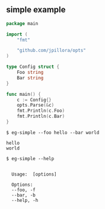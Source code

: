 ## simple example

<!--tmpl,chomp,code=go:cat main.go -->

```go
package main

import (
	"fmt"

	"github.com/jpillora/opts"
)

type Config struct {
	Foo string
	Bar string
}

func main() {
	c := Config{}
	opts.Parse(&c)
	fmt.Println(c.Foo)
	fmt.Println(c.Bar)
}
```

<!--/tmpl-->

```
$ eg-simple --foo hello --bar world
```

<!--tmpl,chomp,code=plain:go run main.go --foo hello --bar world -->

```plain
hello
world
```

<!--/tmpl-->

```
$ eg-simple --help
```

<!--tmpl,chomp,code=plain:go run main.go --help -->

```plain

  Usage:  [options]

  Options:
  --foo, -f
  --bar, -b
  --help, -h

```

<!--/tmpl-->
